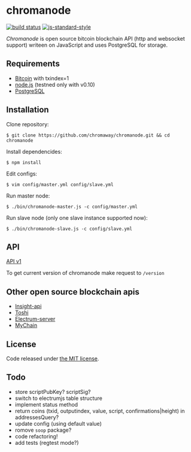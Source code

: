 # chromanode

[![build status](https://img.shields.io/travis/chromaway/chromanode.svg?branch=master&style=flat-square)](http://travis-ci.org/chromaway/chromanode)
[![js-standard-style](https://img.shields.io/badge/code%20style-standard-brightgreen.svg?style=flat-square)](https://github.com/feross/standard)

*Chromanode* is open source bitcoin blockchain API (http and websocket support) writeen on JavaScript and uses PostgreSQL for storage.

## Requirements

  * [Bitcoin](https://bitcoin.org/en/download) with txindex=1
  * [node.js](http://www.nodejs.org/download/) (testned only with v0.10)
  * [PostgreSQL](http://www.postgresql.org/download/)

## Installation

  Clone repository:

    $ git clone https://github.com/chromaway/chromanode.git && cd chromanode

  Install dependencides:

    $ npm install

  Edit configs:

    $ vim config/master.yml config/slave.yml

  Run master node:

    $ ./bin/chromanode-master.js -c config/master.yml

  Run slave node (only one slave instance supported now):

    $ ./bin/chromanode-slave.js -c config/slave.yml

## API

[API v1](docs/API_v1.md)

To get current version of chromanode make request to `/version`

## Other open source blockchain apis

  * [Insight-api](https://github.com/bitpay/insight-api)
  * [Toshi](https://github.com/coinbase/toshi)
  * [Electrum-server](https://github.com/spesmilo/electrum-server)
  * [MyChain](https://github.com/thofmann/mychain)

## License

Code released under [the MIT license](https://github.com/chromaway/chromanode/blob/master/LICENSE).

## Todo

  * store scriptPubKey? scriptSig?
  * switch to electrumjs table structure
  * implement status method
  * return coins (txid, outputindex, value, script, confirmations|height) in addressesQuery?
  * update config (using default value)
  * romove `soop` package?
  * code refactoring!
  * add tests (regtest mode?)
